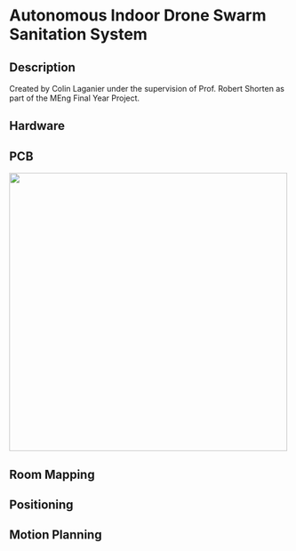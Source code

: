 # Autonomous Indoor Drone Swarm Sanitation System

## Description  

Created by Colin Laganier under the supervision of Prof. Robert Shorten as part of the MEng Final Year Project. 

## Hardware

## PCB

<img src="./PCB/PCB_render.jpg" width="500">

## Room Mapping

## Positioning

## Motion Planning

